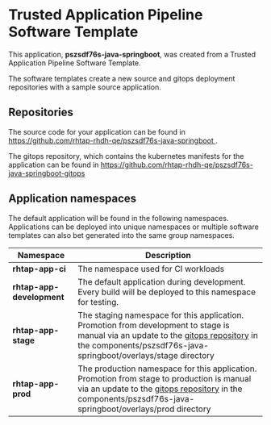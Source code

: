 # Trusted Application Pipeline Software Template

This application, **pszsdf76s-java-springboot**, was created from a Trusted Application Pipeline Software Template.

The software templates create a new source and gitops deployment repositories with a sample source application. 

## Repositories

The source code for your application can be found in [https://github.com/rhtap-rhdh-qe/pszsdf76s-java-springboot ](https://github.com/rhtap-rhdh-qe/pszsdf76s-java-springboot ).
 
The gitops repository, which contains the kubernetes manifests for the application can be found in 
[https://github.com/rhtap-rhdh-qe/pszsdf76s-java-springboot-gitops ](https://github.com/rhtap-rhdh-qe/pszsdf76s-java-springboot-gitops ) 

## Application namespaces 

The default application will be found in the following namespaces. Applications can be deployed into unique namespaces or multiple software templates can also bet generated into the same group namespaces.  

|  Namespace   |  Description   |  
| -------- | -------- |
| **rhtap-app-ci** | The namespace used for CI workloads |
| **rhtap-app-development** | The default application during development. Every build will be deployed to this namespace for testing. |
| **rhtap-app-stage** | The staging namespace for this application. Promotion from development to stage is manual via an update to the [gitops repository](https://github.com/rhtap-rhdh-qe/pszsdf76s-java-springboot-gitops ) in the components/pszsdf76s-java-springboot/overlays/stage directory |
| **rhtap-app-prod** | The production namespace for this application. Promotion from stage to production is manual via an update to the [gitops repository](https://github.com/rhtap-rhdh-qe/pszsdf76s-java-springboot-gitops ) in the components/pszsdf76s-java-springboot/overlays/prod directory |